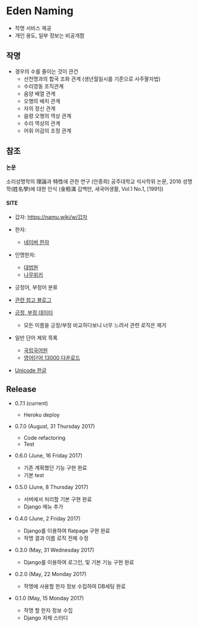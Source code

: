 Eden Naming
============
- 작명 서비스 제공
- 개인 용도, 일부 정보는 비공개함

작명
--
- 경우의 수를 줄이는 것이 관건
  - 선천명과의 합국 조화 관계 (생년월일시를 기준으로 사주팔자법)
  - 수리영동 조직관계
  - 음양 배열 관계
  - 오행의 배치 관계
  - 자의 정신 관계
  - 음령 오행의 역상 관계
  - 수리 역상의 관계
  - 어휘 어감의 조정 관계

참조
--

#### 논문
소리성명학의 理論과 特性에 관한 연구 (안종희) 공주대학교 석사학위 논문, 2016
성명학(姓名學)에 대한 인식 (金栢滿 김백만, 새국어생활, Vol.1 No.1, [1991])

#### SITE
  - 갑자: https://namu.wiki/w/갑자

  - 한자: 
    - [네이버 한자](http://hanja.naver.com/hanja?q=馬)

  - 인명한자: 
    - [대법원](http://help.scourt.go.kr/nm/img/hanja/hanja_2015.pdf)
    - [나무위키](https://namu.wiki/w/%ED%95%9C%EC%9E%90/%EC%9D%B8%EB%AA%85%EC%9A%A9%20%ED%95%9C%EC%9E%90%ED%91%9C)

  - 긍정어, 부정어 분류
  - [관련 참고 블로그](http://newpower.tistory.com/127)
  - [긍정, 부정 데이터](https://github.com/The-ECG/BigData1_1.3.3_Text-Mining/blob/master/dictionary.zip)
    - 모든 이름을 긍정/부정 비교하다보니 너무 느려서 관련 로직은 제거

  - 일반 단어 제외 목록
    - [국립국어원](http://www.korean.go.kr/front/etcData/etcDataView.do?mn_id=46&etc_seq=71)
    - [영어단어 13000 다운로드](https://doc-0c-9s-docs.googleusercontent.com/docs/securesc/tec3bh8hdd1rjv0g5vd8td6522dcvi0k/skbq5ftun284uu34e9crd9gri3cupioc/1496210400000/11093551788895655914/14549008824345722584/0B4O_EqeoWv_EYWtQWXdOVW5ORGs?e=download&nonce=eed9hrem67510&user=14549008824345722584&hash=aj8che5ps7lc6o8rc4pfutotvfeucu8k)
  
  - [Unicode 한글](http://jjeong.tistory.com/696)


Release
-------
- 0.7.1 (current)
  - Heroku deploy

- 0.7.0 (August, 31 Thursday 2017)
  - Code refactoring
  - Test

- 0.6.0 (June, 16 Friday 2017)
  - 기존 계획했던 기능 구현 완료
  - 기본 test

- 0.5.0 (June, 8 Thursday 2017)
  - 서버에서 처리할 기본 구현 완료
  - Django 메뉴 추가

- 0.4.0 (June, 2 Friday 2017)
  - Django를 이용하여 flatpage 구현 완료
  - 작명 결과 이름 로직 전체 수정

- 0.3.0 (May, 31 Wednesday 2017)
  - Django를 이용하여 로그인, 및 기본 기능 구현 완료

- 0.2.0 (May, 22 Monday 2017)
  - 작명에 사용할 한자 정보 수집하여 DB세팅 완료

- 0.1.0 (May, 15 Monday 2017)
  - 작명 할 한자 정보 수집
  - Django 자체 스터디
